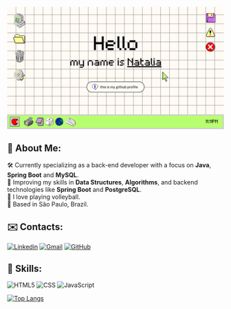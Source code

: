 ![GithubProfile](https://raw.githubusercontent.com/NataliaFrancisca/github-readme-images/refs/heads/main/%5Bgithub%5D%20-%202025%20github%20profile.png)
</br>

## 🌟 About Me:
🛠 Currently specializing as a back-end developer with a focus on **Java**, **Spring Boot** and **MySQL**. </br>
📖 Improving my skills in **Data Structures**, **Algorithms**, and backend technologies like **Spring Boot** and **PostgreSQL**. </br>
🏐 I love playing volleyball. </br>
🌆 Based in São Paulo, Brazil.

## ✉️ Contacts:
[![Linkedin](https://img.shields.io/badge/LinkedIn-0077B5?style=for-the-badge&logo=linkedin&logoColor=white)](https://www.linkedin.com/in/franciscanatalia/) 
[![Gmail](https://img.shields.io/badge/Gmail-D14836?style=for-the-badge&logo=gmail&logoColor=white)](mailto:nathifrancisca@gmail.com?subject=Assunto)
[![GitHub](https://img.shields.io/badge/GitHub-100000?style=for-the-badge&logo=github&logoColor=white)](https://github.com/nataliaFrancisca)

## 🚀 Skills:
![HTML5](https://img.shields.io/badge/HTML5-E34F26?style=for-the-badge&logo=html5&logoColor=white)
![CSS](https://img.shields.io/badge/CSS3-1572B6?style=for-the-badge&logo=css3&logoColor=white)
![JavaScript](https://img.shields.io/badge/JavaScript-F7DF1E?style=for-the-badge&logo=javascript&logoColor=black)
 
[![Top Langs](https://github-readme-stats.vercel.app/api/top-langs/?username=nataliaFrancisca&hide_progress=true)](https://github.com/nataliaFrancisca/github-readme-stats)
